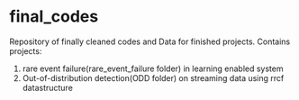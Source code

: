 # final_codes
Repository of finally cleaned codes and Data for finished projects. Contains projects:

1. rare event failure(rare_event_failure folder) in learning enabled system
2. Out-of-distribution detection(ODD folder) on streaming data using rrcf datastructure
